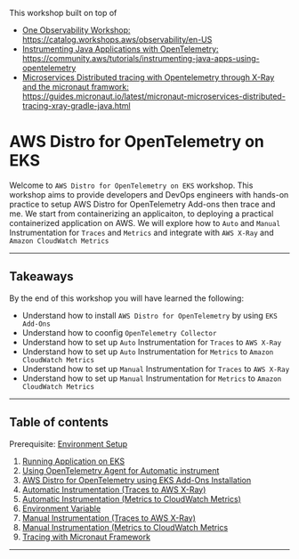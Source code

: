 This workshop built on top of 
- [One Observability Workshop: ](https://catalog.workshops.aws/observability/en-US)
    https://catalog.workshops.aws/observability/en-US
- [Instrumenting Java Applications with OpenTelemetry: ](https://community.aws/tutorials/instrumenting-java-apps-using-opentelemetry)
    https://community.aws/tutorials/instrumenting-java-apps-using-opentelemetry
- [Microservices Distributed  tracing with Opentelemetry through X-Ray and the micronaut framwork: ](https://guides.micronaut.io/latest/micronaut-microservices-distributed-tracing-xray-gradle-java.html)
    https://guides.micronaut.io/latest/micronaut-microservices-distributed-tracing-xray-gradle-java.html

# AWS Distro for OpenTelemetry on EKS

Welcome to `AWS Distro for OpenTelemetry on EKS` workshop. This workshop aims to provide developers and DevOps engineers with hands-on practice to setup AWS Distro for OpenTelemetry Add-ons then trace and me. We start from containerizing an applicaiton, to deploying a practical containerized application on AWS. We will explore how to `Auto` and `Manual` Instrumentation for `Traces` and `Metrics` and integrate with `AWS X-Ray` and `Amazon CloudWatch Metrics`

---
## Takeaways
By the end of this workshop you will have learned the following:

- Understand how to install `AWS Distro for OpenTelemetry` by using `EKS Add-Ons`
- Understand how to coonfig `OpenTelemetry Collector`
- Understand how to set up `Auto` Instrumentation for `Traces` to `AWS X-Ray`
- Understand how to set up `Auto` Instrumentation for `Metrics` to `Amazon CloudWatch Metrics`
- Understand how to set up `Manual` Instrumentation for `Traces` to `AWS X-Ray`
- Understand how to set up `Manual` Instrumentation for `Metrics` to `Amazon CloudWatch Metrics`

---

## Table of contents

Prerequisite: [Environment Setup](0-environment-setup.md)

1. [Running Application on EKS](1-eks-app.md)
2. [Using OpenTelemetry Agent for Automatic instrument](2-eks-app-otel-agent.md)
3. [AWS Distro for OpenTelemetry using EKS Add-Ons Installation](3-eks-adot-add-on.md)
4. [Automatic Instrumentation (Traces to AWS X-Ray)](4-auto-trace-x-ray.md)
5. [Automatic Instrumentation (Metrics to CloudWatch Metrics)](5-auto-metrics-cloudwatch.md)
6. [Environment Variable](6-environment-variable.md)
7. [Manual Instrumentation (Traces to AWS X-Ray)](7-manual-trace-x-ray.md)
8. [Manual Instrumentation (Metrics to CloudWatch Metrics](8-manual-metrics-cloudwatch.md)
9. [Tracing with Micronaut Framework](9-tracing-with-micronaut.md)

---
